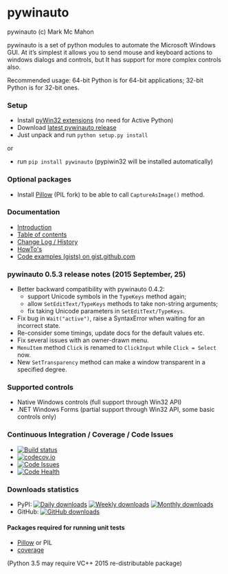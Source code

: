 pywinauto
============
pywinauto (c) Mark Mc Mahon

pywinauto is a set of python modules to automate the Microsoft Windows GUI. 
At it’s simplest it allows you to send mouse and keyboard actions to windows 
dialogs and controls, but It has support for more complex controls also.

Recommended usage: 64-bit Python is for 64-bit applications; 32-bit Python is for 32-bit ones.

### Setup
* Install [pyWin32 extensions](http://sourceforge.net/projects/pywin32/files/pywin32/) (no need for Active Python)
* Download [latest pywinauto release](https://github.com/pywinauto/pywinauto/releases/download/0.5.3/pywinauto-0.5.3.zip)
* Just unpack and run `python setup.py install`

or

* run `pip install pywinauto` (pypiwin32 will be installed automatically)

### Optional packages
* Install [Pillow](https://pypi.python.org/pypi/Pillow) (PIL fork) to be able to call `CaptureAsImage()` method.

### Documentation
* [Introduction](http://pywinauto.github.io/docs/)
* [Table of contents](http://pywinauto.github.io/docs/contents.html)
* [Change Log / History](http://pywinauto.github.io/docs/HISTORY.html)
* [HowTo's](http://pywinauto.github.io/docs/HowTo.html)
* [Code examples (gists) on gist.github.com](https://gist.github.com/vasily-v-ryabov)

### pywinauto 0.5.3 release notes (2015 September, 25)
 * Better backward compatibility with pywinauto 0.4.2:
   - support Unicode symbols in the `TypeKeys` method again;
   - allow `SetEditText/TypeKeys` methods to take non-string arguments;
   - fix taking Unicode parameters in `SetEditText/TypeKeys`.
 * Fix bug in `Wait("active")`, raise a SyntaxError when waiting for an incorrect state.
 * Re-consider some timings, update docs for the default values etc.
 * Fix several issues with an owner-drawn menu.
 * `MenuItem` method `Click` is renamed to `ClickInput` while `Click = Select` now.
 * New `SetTransparency` method can make a window transparent in a specified degree.

### Supported controls
* Native Windows controls (full support through Win32 API)
* .NET Windows Forms (partial support through Win32 API, some basic controls only)

### Continuous Integration / Coverage / Code Issues
* [![Build status](https://ci.appveyor.com/api/projects/status/github/pywinauto/pywinauto?svg=true&passingText=unit%20tests%20-%20OK&pendingText=unit%20tests%20-%20running&failingText=unit%20tests%20-%20fail)](https://ci.appveyor.com/project/pywinauto/pywinauto)
* [![codecov.io](http://codecov.io/github/pywinauto/pywinauto/coverage.svg?branch=master)](http://codecov.io/github/pywinauto/pywinauto?branch=master)
* [![Code Issues](http://www.quantifiedcode.com/api/v1/project/9d5d994af16f46a28961f01dfc63091d/badge.svg)](https://www.quantifiedcode.com/app/project/gh:pywinauto:pywinauto)
* [![Code Health](https://landscape.io/github/pywinauto/pywinauto/master/landscape.svg?style=flat)](https://landscape.io/github/pywinauto/pywinauto/master)

### Downloads statistics
* PyPI: [![Daily downloads](https://img.shields.io/pypi/dd/pywinauto.svg)](https://pypi.python.org/pypi/pywinauto) [![Weekly downloads](https://img.shields.io/pypi/dw/pywinauto.svg)](https://pypi.python.org/pypi/pywinauto) [![Monthly downloads](https://img.shields.io/pypi/dm/pywinauto.svg)](https://pypi.python.org/pypi/pywinauto)
* GitHub: [![GitHub downloads](https://img.shields.io/github/downloads/pywinauto/pywinauto/0.5.3/pywinauto-0.5.3.zip.svg)](https://github.com/pywinauto/pywinauto/releases/download/0.5.3/pywinauto-0.5.3.zip)

#### Packages required for running unit tests
* [Pillow](https://pypi.python.org/pypi/Pillow) or PIL
* [coverage](https://pypi.python.org/pypi/coverage)

(Python 3.5 may require VC++ 2015 re-distributable package)